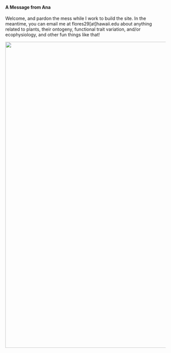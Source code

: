 <div class="notice">
  <h4>A Message from Ana</h4>
  <p>Welcome, and pardon the mess while I work to build the site. In the meantime, you can email me at flores29[at]hawaii.edu about anything related to plants, their ontogeny, functional trait variation, and/or ecophysiology, and other fun things like that!</p>
</div>
<img align="center" alt="" src="poppy-1.png" height="960">

